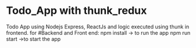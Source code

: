 # Todo_App with thunk_redux
Todo App using Nodejs Express, ReactJs and logic executed using thunk in frontend.
for #Backend and Front end:
npm install -> to run the app
npm run start ->to start the app
